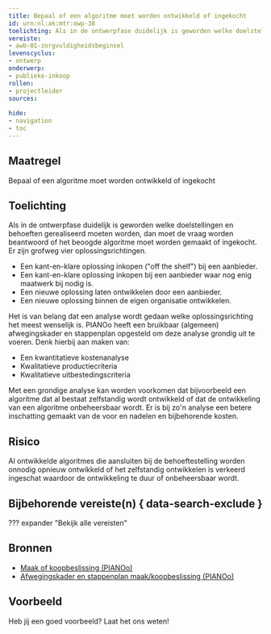 ```yaml
---
title: Bepaal of een algoritme moet worden ontwikkeld of ingekocht
id: urn:nl:ak:mtr:owp-38
toelichting: Als in de ontwerpfase duidelijk is geworden welke doelstellingen en behoeften gerealiseerd moeten worden, dan moet de vraag worden beantwoord of het beoogde algoritme moet worden gemaakt of ingekocht.
vereiste:
- awb-01-zorgvuldigheidsbeginsel
levenscyclus:
- ontwerp
onderwerp:
- publieke-inkoop
rollen:
- projectleider
sources:
  
hide:
- navigation
- toc
---
```


<!-- tags -->

## Maatregel
Bepaal of een algoritme moet worden ontwikkeld of ingekocht

## Toelichting
Als in de ontwerpfase duidelijk is geworden welke doelstellingen en behoeften gerealiseerd moeten worden, dan moet de vraag worden beantwoord of het beoogde algoritme moet worden gemaakt of ingekocht.
Er zijn grofweg vier oplossingsrichtingen. 
- Een kant-en-klare oplossing inkopen ("off the shelf") bij een aanbieder.
- Een kant-en-klare oplossing inkopen bij een aanbieder waar nog enig maatwerk bij nodig is.
- Een nieuwe oplossing laten ontwikkelen door een aanbieder.
- Een nieuwe oplossing binnen de eigen organisatie ontwikkelen.

Het is van belang dat een analyse wordt gedaan welke oplossingsrichting het meest wenselijk is. PIANOo heeft een bruikbaar (algemeen) afwegingskader en stappenplan opgesteld om deze analyse grondig uit te voeren. Denk hierbij aan maken van:
- Een kwantitatieve kostenanalyse
- Kwalitatieve productiecriteria
- Kwalitatieve uitbestedingscriteria

Met een grondige analyse kan worden voorkomen dat bijvoorbeeld een algoritme dat al bestaat zelfstandig wordt ontwikkeld of dat de ontwikkeling van een algoritme onbeheersbaar wordt. Er is bij zo'n analyse een betere inschatting gemaakt van de voor en nadelen en bijbehorende kosten.

## Risico
Al ontwikkelde algoritmes die aansluiten bij de behoeftestelling worden onnodig opnieuw ontwikkeld of het zelfstandig ontwikkelen is verkeerd ingeschat waardoor de ontwikkeling te duur of onbeheersbaar wordt.
 
## Bijbehorende vereiste(n) { data-search-exclude }
??? expander "Bekijk alle vereisten"
    <!-- list_vereisten_on_maatregelen_page -->

## Bronnen

- [Maak of koopbeslissing (PIANOo)](https://www.pianoo.nl/nl/inkoopproces/fase-1-voorbereiden-inkoopopdracht/aanbestedingsplicht/maak-of-koopbeslissing)
- [Afwegingskader en stappenplan maak/koopbeslissing (PIANOo)](https://www.pianoo.nl/nl/inkoopproces/economische-afwegingen-bij-aanbesteding/maak-of-koopbeslissing/afwegingskader-stappenplan-maakkoopbeslissing)

## Voorbeeld

Heb jij een goed voorbeeld? Laat het ons weten!
